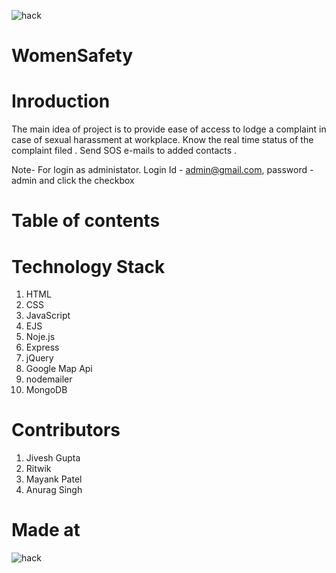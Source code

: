 ![hack](https://user-images.githubusercontent.com/81297119/114281657-411d3000-9a5d-11eb-844b-21baef54c5e7.png)
# WomenSafety
# Inroduction
The main idea of project is to provide ease of access to lodge a complaint in case of sexual harassment at workplace. 
Know the real time status of the complaint filed .
Send SOS e-mails to added contacts .

Note- For login as administator. Login Id - admin@gmail.com, password - admin and click the checkbox

# Table of contents

# Technology Stack
1. HTML
2. CSS
3. JavaScript
4. EJS
5. Noje.js
6. Express
7. jQuery
8. Google Map Api
9. nodemailer
10. MongoDB

# Contributors
1. Jivesh Gupta
2. Ritwik
3. Mayank Patel
4. Anurag Singh

# Made at
![hack](https://user-images.githubusercontent.com/81297119/114281657-411d3000-9a5d-11eb-844b-21baef54c5e7.png)
